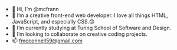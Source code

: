 - 👋 Hi, I’m @mcfrann
- 👀 I’m a creative front-end web developer. I love all things HTML, JavaScript, and especially CSS.😍
- 🌱 I’m currently studying at Turing School of Software and Design.
- 💞️ I’m looking to collaborate on creative coding projects.
- 📫 fmcconnell59@gmail.com

<!---
mcfrann/mcfrann is a ✨ special ✨ repository because its `README.md` (this file) appears on your GitHub profile.
You can click the Preview link to take a look at your changes.
--->
